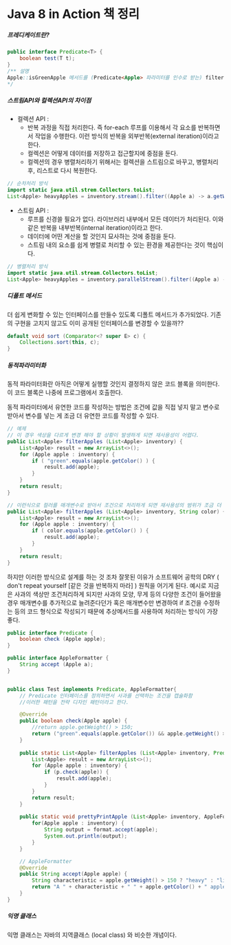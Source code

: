 # Java 8 in Action 책 정리

##### 프레디케이트란?
```JAVA
public interface Predicate<T> {
    boolean test(T t);
}
/** 설명
Apple::isGreenApple 메서드를 (Predicate<Apple> 파라미터를 인수로 받는) filterApples로 넘겨주었다. 수학에서는 인수로 값을 받아 true 나 false 를 반환하는 함수를 프레디케이트(Predicate) 라고 한다. 자바 8에서도 Function<Apple, Boolean> 같이 코드를 구현할 수 있지만 Predicate<Apple>을 사용하는 것이 더 표준적인 방식이다. (또한 boolean을 Boolean으로 변환하는 과정이 없으므로 더 효율적이기도 하다.)
*/
```

##### 스트림API와 컬렉션API의 차이점
- 컬렉션 API : 
	- 반복 과정을 직접 처리한다. 즉 for-each 루프를 이용해서 각 요소를 반복하면서 작업을 수행한다. 이런 방식의 반복을 외부반복(external iteration)이라고 한다.
	- 컬렉션은 어떻게 데이터를 저장하고 접근할지에 중점을 둔다.
	- 컬렉션의 경우 병렬처리하기 위해서는 컬렉션을 스트림으로 바꾸고, 병렬처리 후, 리스트로 다시 복원한다.

```JAVA
// 순차처리 방식
import static java.util.strem.Collectors.toList;
List<Apple> heavyApples = inventory.stream().filter((Apple a) -> a.getWeight() > 150).collect(toList());
```

- 스트림 API : 
	- 루프를 신경쓸 필요가 없다. 라이브러리 내부에서 모든 데이터가 처리된다. 이와 같은 반복을 내부반복(internal iteration)이라고 한다.
	- 데이터에 어떤 계산을 할 것인지 묘사하는 것에 중점을 둔다.
	- 스트림 내의 요소를 쉽게 병렬로 처리할 수 있는 환경을 제공한다는 것이 핵심이다.

```JAVA
// 병렬처리 방식
import static java.util.stream.Collectors.toList;
List<Apple> heavyApples = inventory.parallelStream().filter((Apple a) -> a.getWeight() > 150).collect(toList());
```

##### 디폴트 메서드
더 쉽게 변화할 수 있는 인터페이스를 만들수 있도록 디폴트 메서드가 추가되었다.
기존의 구현을 고치지 않고도 이미 공개된 인터페이스를 변경할 수 있을까??

```JAVA
default void sort (Comparator<? super E> c) {
	Collections.sort(this, c);
}
```

##### 동적파라미터화
동적 파라미터화란 아직은 어떻게 실행할 것인지 결정하지 않은 코드 블록을 의미한다. 이 코드 블록은 나중에 프로그램에서 호출한다.

동적 파라미터에서 유연한 코드를 작성하는 방법은 조건에 값을 직접 넣지 말고 변수로 받아서 변수를 넣는 게 조금 더 유연한 코드를 작성할 수 있다.

```JAVA
// 예제
// 이 경우 색상을 다르게 변경 해야 할 상황이 발생하게 되면 재사용성이 어렵다.
public List<Apple> filterApples (List<Apple> inventory) {
	List<Apple> result = new ArrayList<>();
	for (Apple apple : inventory) {
		if ( "green".equals(apple.getColor() ) {
			result.add(apple);
		}
	}
	return result;
}

// 이런식으로 컬러를 매개변수로 받아서 조건으로 처리하게 되면 재사용성의 범위가 조금 더 커진다.
public List<Apple> filterApples (List<Apple> inventory, String color) {
	List<Apple> result = new ArrayList<>();
	for (Apple apple : inventory) {
		if ( color.equals(apple.getColor() ) {
			result.add(apple);
		}
	}
	return result;
}
```

하지만 이러한 방식으로 설계를 하는 것 조차 잘못된 이유가 소프트웨어 공학의 DRY ( don't repeat yourself [같은 것을 반복하지 마라] ) 원칙을 어기게 된다. 예시로 지금은 사과의 색상만 조건처리하게 되지만 사과의 모양, 무게 등의 다양한 조건이 들어왔을 경우 매개변수를 추가적으로 늘려준다던가 혹은 매개변수만 변경하여 if 조건을 수정하는 등의 코드 형식으로 작성되기 때문에 추상메서드를 사용하여 처리하는 방식이 가장 좋다.

```JAVA
public interface Predicate {
	boolean check (Apple apple);
}

public interface AppleFormatter {
	String accept (Apple a);
}


public class Test implements Predicate, AppleFormatter{ 
	// Predicate 인터페이스를 정의하면서 사과를 선택하는 조건을 캡슐화함 
	//이러한 패턴을 전략 디자인 패턴이라고 한다.

	@Override
	public boolean check(Apple apple) {
		//return apple.getWeight() > 150;
		return ("green".equals(apple.getColor()) && apple.getWeight() > 150);
	}
	
	public static List<Apple> filterApples (List<Apple> inventory, Predicate p) {
		List<Apple> result = new ArrayList<>();
		for (Apple apple : inventory) {
			if (p.check(apple)) {
				result.add(apple);
			}
		}
		return result;
	}
	
	public static void prettyPrintApple (List<Apple> inventory, AppleFormatter format) {
		for(Apple apple : inventory) {
			String output = format.accept(apple);
			System.out.println(output);
		}
	}

	// AppleFormatter 
	@Override
	public String accept(Apple apple) {
		String characteristic = apple.getWeight() > 150 ? "heavy" : "light";
		return "A " + characteristic + " " + apple.getColor() + " apple";
	}
}
```

##### 익명 클래스
익명 클래스는 자바의 지역클래스 (local class) 와 비슷한 개념이다.